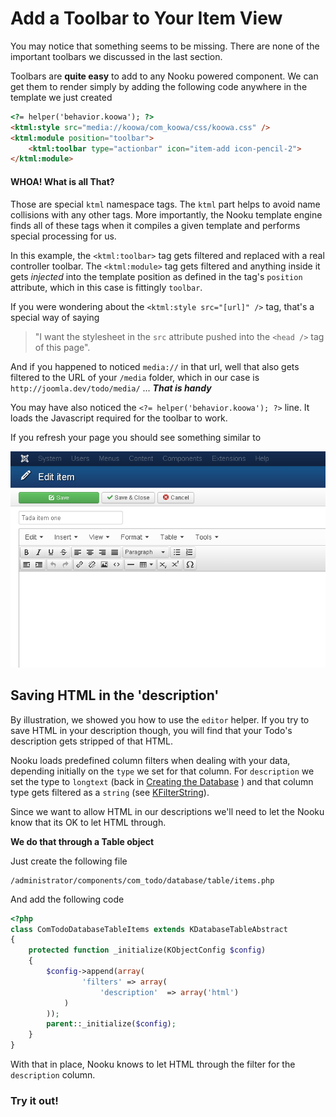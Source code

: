 # Add a Toolbar to Your Item View

You may notice that something seems to be missing. There are none of the important toolbars we discussed in the last section.

Toolbars are **quite easy** to add to any Nooku powered component. We can get them to render simply by adding the following
code anywhere in the template we just created

```html
<?= helper('behavior.koowa'); ?>
<ktml:style src="media://koowa/com_koowa/css/koowa.css" />
<ktml:module position="toolbar">
    <ktml:toolbar type="actionbar" icon="item-add icon-pencil-2">
</ktml:module>
```

#### WHOA! What is all That?

Those are special `ktml` namespace tags. The `ktml` part helps to avoid name collisions with any other tags. More importantly,
the Nooku template engine finds all of these tags when it compiles a given template and performs special processing for us.

In this example, the `<ktml:toolbar>` tag gets filtered and replaced with a real controller toolbar. The `<ktml:module>` tag gets filtered and
anything inside it gets *injected* into the template position as defined in the tag's `position` attribute, which in this case is fittingly `toolbar`.

If you were wondering about the `<ktml:style src="[url]" />` tag, that's a special way of saying

>"I want the stylesheet in the `src` attribute pushed into the `<head />` tag of this page".

And if you happened to noticed `media://` in that url, well that also gets filtered to the URL of your `/media`
folder, which in our case is `http://joomla.dev/todo/media/` ... _**That is handy**_

You may have also noticed the `<?= helper('behavior.koowa'); ?>` line. It loads the Javascript required for the toolbar
to work.

If you refresh your page you should see something similar to

![Todos Item With Toolbar](/resources/images/todotutorial/todo-form-with-toolbar.png)

## Saving HTML in the 'description'

By illustration, we showed you how to use the `editor` helper. If you try to save HTML in your description though, you will
 find that your Todo's description gets stripped of that HTML.

Nooku loads predefined column filters when dealing with your data, depending initially on the `type` we set for that column.
For `description` we set the type to `longtext` (back in [Creating the Database](creating-the-database.md) ) and that column
type gets filtered as a `string` (see [KFilterString](http://api.nooku.org/class-KFilterString.html)).

Since we want to allow HTML in our descriptions we'll need to let the Nooku know that its OK to let HTML through.

**We do that through a Table object**

Just create the following file

    /administrator/components/com_todo/database/table/items.php

And add the following code

```php
<?php
class ComTodoDatabaseTableItems extends KDatabaseTableAbstract
{
    protected function _initialize(KObjectConfig $config)
    {
        $config->append(array(
                'filters' => array(
                    'description'  => array('html')
            )
        ));
        parent::_initialize($config);
    }
}
```

With that in place, Nooku knows to let HTML through the filter for the `description` column.

### Try it out!